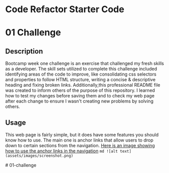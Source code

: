 # Code Refactor Starter Code
# 01 Challenge

## Description

Bootcamp week one challenge is an exercise that challenged my fresh skills as a developer. The skill sets utilized to complete this challenge included identifying areas of the code to improve, like consolidating css selectors and properties to follow HTML structure, writing a concise & descriptive heading and fixing broken links. Additionally,this professional README file was created to inform others of the purpose of this repository. I learned how to test my changes before saving them and to check my web page after each change to ensure I wasn't creating new problems by solving others. 

## Usage
This web page is fairly simple, but it does have some features you should know how to use. The main one is anchor links that allow users to drop down to certain sections from the navigation. 
[Here is an image showing how to use the anchor links in the navigation](/assets/images/01-challenge-screenshot.png)
    ```md
    ![alt text](assets/images/screenshot.png)
    ```

<!-- ## License

The last section of a high-quality README file is the license. This lets other developers know what they can and cannot do with your project. If you need help choosing a license, refer to [https://choosealicense.com/](https://choosealicense.com/).

---

🏆 The previous sections are the bare minimum, and your project will ultimately determine the content of this document. You might also want to consider adding the following sections. --># 01-challenge
